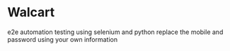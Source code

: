# Walcart
e2e automation testing using selenium and python
replace the mobile and password using your own information
